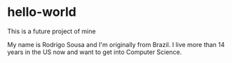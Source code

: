 # hello-world

This is a future project of mine

My name is Rodrigo Sousa and I'm originally from Brazil. 
I live more than 14 years in the US now and want to get into Computer Science. 
